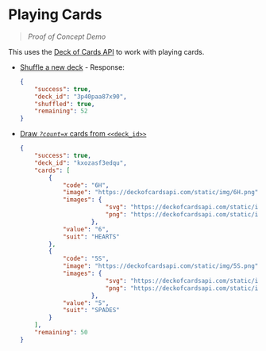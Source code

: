 # Playing Cards

> *Proof of Concept Demo*

This uses the [Deck of Cards API](https://deckofcardsapi.com/api/deck/new/shuffle/?deck_count=1) to work with playing cards.

- [Shuffle a new deck](https://deckofcardsapi.com/api/deck/new/shuffle/?deck_count=1) - Response:
  
    ```json
    {
        "success": true,
        "deck_id": "3p40paa87x90",
        "shuffled": true,
        "remaining": 52
    }
    ```

- [Draw *`?count=x`* cards from `<<deck_id>>`](https://deckofcardsapi.com/api/deck/<<deck_id>>/draw/?count=5)

    ```json
    {
        "success": true, 
        "deck_id": "kxozasf3edqu", 
        "cards": [
            {
                "code": "6H", 
                "image": "https://deckofcardsapi.com/static/img/6H.png", 
                "images": {
                            "svg": "https://deckofcardsapi.com/static/img/6H.svg", 
                            "png": "https://deckofcardsapi.com/static/img/6H.png"
                        }, 
                "value": "6", 
                "suit": "HEARTS"
            }, 
            {
                "code": "5S", 
                "image": "https://deckofcardsapi.com/static/img/5S.png", 
                "images": {
                            "svg": "https://deckofcardsapi.com/static/img/5S.svg", 
                            "png": "https://deckofcardsapi.com/static/img/5S.png"
                        }, 
                "value": "5", 
                "suit": "SPADES"
            }
        ], 
        "remaining": 50
    }
    ```
